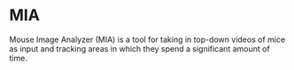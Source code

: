 # MIA
Mouse Image Analyzer (MIA) is a tool for taking in top-down videos of mice as input and tracking areas in which they spend a significant amount of time.
